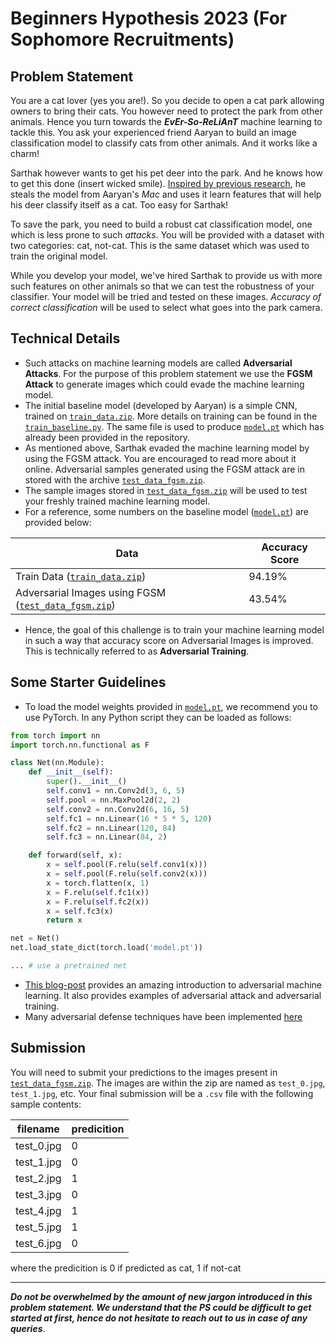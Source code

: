 # Beginners Hypothesis 2023 (For Sophomore Recruitments)

## Problem Statement

You are a cat lover (yes you are!). So you decide to open a cat park allowing owners to bring their cats. You however need to protect the park from other animals. Hence you turn towards the ***EvEr-So-ReLiAnT*** machine learning to tackle this. You ask your experienced friend Aaryan to build an image classification model to classify cats from other animals. And it works like a charm!

Sarthak however wants to get his pet deer into the park. And he knows how to get this done (insert wicked smile). [Inspired by previous research](https://towardsdatascience.com/avoiding-detection-with-adversarial-t-shirts-bb620df2f7e6), he steals the model from Aaryan's _Mac_ and uses it learn features that will help his deer classify itself as a cat. Too easy for Sarthak!

To save the park, you need to build a robust cat classification model, one which is less prone to such _attacks_. You will be provided with a dataset with two categories: cat, not-cat. This is the same dataset which was used to train the original model.

While you develop your model, we've hired Sarthak to provide us with more such features on other animals so that we can test the robustness of your classifier. Your model will be tried and tested on these images. _Accuracy of correct classification_ will be used to select what goes into the park camera.

## Technical Details

- Such attacks on machine learning models are called **Adversarial Attacks**. For the purpose of this problem statement we use the **FGSM Attack** to generate images which could evade the machine learning model.
- The initial baseline model (developed by Aaryan) is a simple CNN, trained on [`train_data.zip`](train_data.zip). More details on training can be found in the [`train_baseline.py`](train_baseline.py). The same file is used to produce [`model.pt`](model.pt) which has already been provided in the repository. 
- As mentioned above, Sarthak evaded the machine learning model by using the FGSM attack. You are encouraged to read more about it online. Adversarial samples generated using the FGSM attack are in stored with the archive [`test_data_fgsm.zip`](test_data_fgsm.zip).
- The sample images stored in [`test_data_fgsm.zip`](test_data_fgsm.zip) will be used to test your freshly trained machine learning model.
- For a reference, some numbers on the baseline model ([`model.pt`](model.pt)) are provided below:

| Data | Accuracy Score |
| -- | -- |
| Train Data ([`train_data.zip`](train_data.zip)) | 94.19% |
| Adversarial Images using FGSM ([`test_data_fgsm.zip`](test_data_fgsm.zip)) | 43.54% |

- Hence, the goal of this challenge is to train your machine learning model in such a way that accuracy score on Adversarial Images is improved. This is technically referred to as **Adversarial Training**.

## Some Starter Guidelines

- To load the model weights provided in [`model.pt`](model.pt), we recommend you to use PyTorch. In any Python script they can be loaded as follows:

```python
from torch import nn
import torch.nn.functional as F

class Net(nn.Module):
    def __init__(self):
        super().__init__()
        self.conv1 = nn.Conv2d(3, 6, 5)
        self.pool = nn.MaxPool2d(2, 2)
        self.conv2 = nn.Conv2d(6, 16, 5)
        self.fc1 = nn.Linear(16 * 5 * 5, 120)
        self.fc2 = nn.Linear(120, 84)
        self.fc3 = nn.Linear(84, 2)

    def forward(self, x):
        x = self.pool(F.relu(self.conv1(x)))
        x = self.pool(F.relu(self.conv2(x)))
        x = torch.flatten(x, 1)
        x = F.relu(self.fc1(x))
        x = F.relu(self.fc2(x))
        x = self.fc3(x)
        return x

net = Net()
net.load_state_dict(torch.load('model.pt'))

... # use a pretrained net
```

- [This blog-post](https://adversarial-ml-tutorial.org/introduction/) provides an amazing introduction to adversarial machine learning. It also provides examples of adversarial attack and adversarial training.
- Many adversarial defense techniques have been implemented [here](https://github.com/DSE-MSU/DeepRobust/tree/master/deeprobust/image#defense-methods)

## Submission

You will need to submit your predictions to the images present in [`test_data_fgsm.zip`](test_data_fgsm.zip). The images are within the zip are named as `test_0.jpg`, `test_1.jpg`, etc. Your final submission will be a `.csv` file with the following sample contents:

| filename | predicition |
| -- | -- |
| test_0.jpg | 0 |
| test_1.jpg | 0 |
| test_2.jpg | 1 |
| test_3.jpg | 0 |
| test_4.jpg | 1 |
| test_5.jpg | 1 |
| test_6.jpg | 0 |

where the predicition is 0 if predicted as cat, 1 if not-cat

---

***Do not be overwhelmed by the amount of new jargon introduced in this problem statement. We understand that the PS could be difficult to get started at first, hence do not hesitate to reach out to us in case of any queries***.

